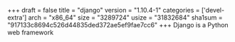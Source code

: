 +++
draft = false
title = "django"
version = "1.10.4-1"
categories = ['devel-extra']
arch = "x86_64"
size = "3289724"
usize = "31832684"
sha1sum = "917133c8694c526d44835ded372ae5ef9fae7cc6"
+++
Django is a Python web framework